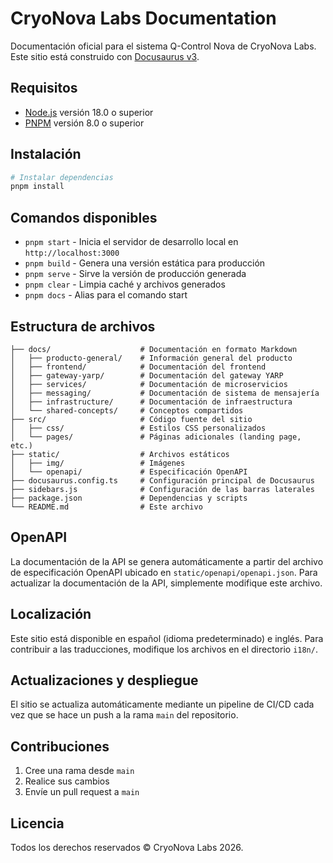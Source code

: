 # CryoNova Labs Documentation

Documentación oficial para el sistema Q-Control Nova de CryoNova Labs. Este sitio está construido con [Docusaurus v3](https://docusaurus.io/).

## Requisitos

- [Node.js](https://nodejs.org/en/download/) versión 18.0 o superior
- [PNPM](https://pnpm.io/installation) versión 8.0 o superior

## Instalación

```bash
# Instalar dependencias
pnpm install
```

## Comandos disponibles

- `pnpm start` - Inicia el servidor de desarrollo local en `http://localhost:3000`
- `pnpm build` - Genera una versión estática para producción
- `pnpm serve` - Sirve la versión de producción generada
- `pnpm clear` - Limpia caché y archivos generados
- `pnpm docs` - Alias para el comando start

## Estructura de archivos

```
├── docs/                    # Documentación en formato Markdown
│   ├── producto-general/    # Información general del producto
│   ├── frontend/            # Documentación del frontend 
│   ├── gateway-yarp/        # Documentación del gateway YARP
│   ├── services/            # Documentación de microservicios
│   ├── messaging/           # Documentación de sistema de mensajería
│   ├── infrastructure/      # Documentación de infraestructura
│   └── shared-concepts/     # Conceptos compartidos
├── src/                     # Código fuente del sitio
│   ├── css/                 # Estilos CSS personalizados
│   └── pages/               # Páginas adicionales (landing page, etc.)
├── static/                  # Archivos estáticos
│   ├── img/                 # Imágenes
│   └── openapi/             # Especificación OpenAPI
├── docusaurus.config.ts     # Configuración principal de Docusaurus
├── sidebars.js              # Configuración de las barras laterales
├── package.json             # Dependencias y scripts
└── README.md                # Este archivo
```

## OpenAPI

La documentación de la API se genera automáticamente a partir del archivo de especificación OpenAPI ubicado en `static/openapi/openapi.json`. Para actualizar la documentación de la API, simplemente modifique este archivo.

## Localización

Este sitio está disponible en español (idioma predeterminado) e inglés. Para contribuir a las traducciones, modifique los archivos en el directorio `i18n/`.

## Actualizaciones y despliegue

El sitio se actualiza automáticamente mediante un pipeline de CI/CD cada vez que se hace un push a la rama `main` del repositorio.

## Contribuciones

1. Cree una rama desde `main`
2. Realice sus cambios
3. Envíe un pull request a `main`

## Licencia

Todos los derechos reservados © CryoNova Labs 2026. 